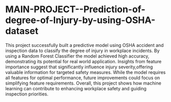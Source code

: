 # MAIN-PROJECT--Prediction-of-degree-of-Injury-by-using-OSHA-dataset
This project successfully built a predictive model using OSHA accident and inspection data to classify the degree of injury in workplace incidents. By using a Random Forest Classifier the model achieved high accuracy, demonstrating its potential for real world application. Insights from feature importance suggest that significantly influence injury severity,offering valuable information for targeted safety measures. While the model requires all features for optimal performance, future improvements could focus on simplifying feature requirements. Overall, this project shows how machine learning can contribute to enhancing workplace safety and guiding inspection priorities.
